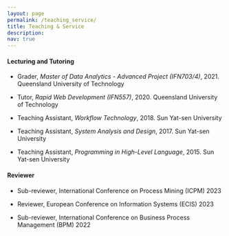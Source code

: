 ```yaml
---
layout: page
permalink: /teaching_service/
title: Teaching & Service
description:
nav: true
---
```


#### Lecturing and Tutoring

<!-- - Lecturer, *Master of Data Analytics - Advanced Project (IFN703/4)*, 2021. -->
<!-- Queensland University of Technology -->

- Grader, *Master of Data Analytics - Advanced Project (IFN703/4)*, 2021.
Queensland University of Technology

- Tutor, *Rapid Web Development (IFN557)*, 2020.
Queensland University of Technology

- Teaching Assistant, *Workflow Technology*, 2018. 
Sun Yat-sen University

- Teaching Assistant, *System Analysis and Design*, 2017. 
Sun Yat-sen University

- Teaching Assistant, *Programming in High-Level Language*, 2015. 
Sun Yat-sen University

#### Reviewer

- Sub-reviewer, International Conference on Process Mining (ICPM) 2023

- Reviewer, European Conference on Information Systems (ECIS) 2023

- Sub-reviewer, International Conference on Business Process Management (BPM) 2022
